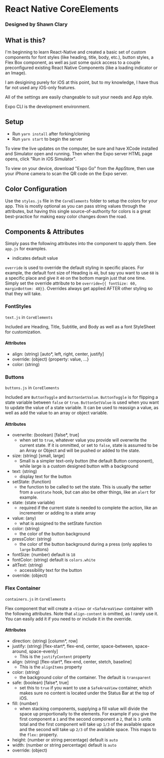 # React Native CoreElements
### Designed by Shawn Clary

## What is this?

I'm beginning to learn React-Native and created a basic set of custom components for font styles (like heading, title, body, etc.), button styles, a Flex Box component, as well as just some quick access to a couple preconfigured existing React Native Components (like a loading indicator or an Image).

I am desigining purely for iOS at this point, but to my knowledge, I have thus far not used any iOS-only features.

All of the settings are easily changeable to suit your needs and App style.

Expo CLI is the development environment.

## Setup

- Run `yarn install` after forking/cloning
- Run `yarn start` to begin the server

To view the live updates on the computer, be sure and have XCode installed and Simulator open and running. Then when the Expo server HTML page opens, click "Run in iOS Simulator".

To view on your device, download "Expo Go" from the AppStore, then use your iPhone camera to scan the QR code on the Expo server.

## Color Configuration

Use the `styles.js` file in the `CoreElements` folder to setup the colors for your app. This is mostly optional as you can pass string values through the attributes, but having this single source-of-authority for colors is a great best-practice for making easy color changes down the road.

## Components & Attributes

Simply pass the following attributes into the component to apply them. See `app.js` for examples.

* indicates default value

`override` is used to override the default styling in specific places. For example, the default font size of Heading is `40`, but say you want to use `60` is a specific place and give it `40` on the bottom margin just that one time. Simply set the override attribute to be `override={{ fontSize: 60, marginBottom: 40}}`. Overrides always get applied AFTER other styling so that they will take.

### FontStyles

 `text.js` in `CoreElements`

Included are Heading, Title, Subtitle, and Body as well as a font StyleSheet for customization.

#### Attributes

- align: (string) [auto*, left, right, center, justify]
- override: (object) {property: value, ...}
- color: (string)

### Buttons

 `buttons.js` in `CoreElements`

Included are `ButtonToggle` and `ButtonSetValue`. `ButtonToggle` is for flipping a state variable between `false` or `true`. `ButtonSetValue` is used when you want to update the value of a state variable. It can be used to reassign a value, as well as add the value to an array or object variable.

#### Attributes

- overwrite: (boolean) [false*, true]
  - when set to `true`, whatever value you provide will overwrite the current state. If it is ommitted, or set to `false`, state is assumed to be an Array or Object and will be pushed or added to the state.
- size: (string) [small, large]
  - Small is a simpler text-only button (the default Button component), while large is a custom designed button with a background
- text: (string)
  - display text for the button
- setState: (function)
  - the function to be called to set the state. This is usually the setter from a `useState` hook, but can also be other things, like an `alert` for example.
- state: (state variable)
  - required if the current state is needed to complete the action, like an incrementer or adding to a state array
- value: (any)
  - what is assigned to the setState function
- color: (string)
  - the color of the button background
- pressColor: (string)
  - the color of the button background during a press (only applies to `large` buttons)
- fontSize: (number) default is `18`
- fontColor: (string) default is `colors.white`
- altText: (string)
  - accessibility text for the button
- override: (object)

### Flex Container

 `containers.js` in `CoreElements`

Flex component that will create a `<View>` or `<SafeAreaView>` container with the following attributes. Note that `align-content` is omitted, as I rarely use it. You can easily add it if you need to or include it in the override.

#### Attributes

- direction: (string) [column*, row]
- justify: (string) [flex-start*, flex-end, center, space-between, space-around, space-evenly]
  - This is the `justifyContent` property
- align: (string) [flex-start*, flex-end, center, stetch, baseline]
  - This is the `alignItems` property
- color: (string)
  - the background color of the container. The default is `transparent`
- safe: (boolean) [false*, true]
  - set this to `true` if you want to use a `SafeAreaView` container, which makes sure no content is located under the Status Bar at the top of iOS.
- fill: (number)
  - when stacking components, supplying a fill value will divide the space up proportionally to the elements. For example if you give the first component a `1` and the second component a `2`, that is `3` units total and the first component will take up `1/3` of the available space and the second will take up `2/3` of the available space. This maps to the `flex:` property.
- height: (number or string percentage) default is `auto`
- width: (number or string percentage) default is `auto`
- override: (object)

